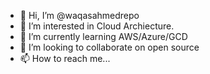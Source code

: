 - 👋 Hi, I’m @waqasahmedrepo
- 👀 I’m interested in Cloud Archiecture.
- 🌱 I’m currently learning AWS/Azure/GCD
- 💞️ I’m looking to collaborate on open source
- 📫 How to reach me...

<!---
waqasahmedrepo/waqasahmedrepo is a ✨ special ✨ repository because its `README.md` (this file) appears on your GitHub profile.
You can click the Preview link to take a look at your changes.
--->
